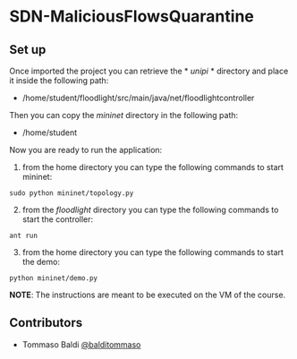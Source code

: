 # SDN-MaliciousFlowsQuarantine

## Set up

Once imported the project you can retrieve the * *unipi* * directory and place it inside the  following path:
* /home/student/floodlight/src/main/java/net/floodlightcontroller 

Then you can copy the *mininet* directory in the following path:
* /home/student 

Now you are ready to run the application:

1. from the home directory you can type the following commands to start mininet:
```
sudo python mininet/topology.py
```
2. from the *floodlight*  directory you can type the following commands to start the controller:
```
ant run
```
3. from the home directory you can type the following commands to start the demo:
```
python mininet/demo.py
```

**NOTE**: The instructions are meant to be executed on the VM of the course.

## Contributors

- Tommaso Baldi [@balditommaso](https://github.com/balditommaso)
